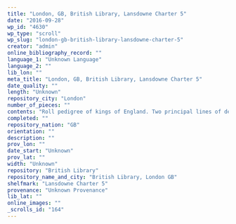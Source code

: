 ```yaml
---
title: "London, GB, British Library, Lansdowne Charter 5"
date: "2016-09-28"
wp_id: "4630"
wp_type: "scroll"
wp_slug: "london-gb-british-library-lansdowne-charter-5"
creator: "admin"
online_bibliography_record: ""
language_1: "Unknown Language"
language_2: ""
lib_lon: ""
meta_title: "London, GB, British Library, Lansdowne Charter 5"
date_quality: ""
length: "Unknown"
repository_city: "London"
number_of_pieces: ""
contents: "Roll pedigree of kings of England. Two principal lines of descent: English kings from Egbert and Normans from Rollo."
completed: ""
repository_nation: "GB"
orientation: ""
description: ""
prov_lon: ""
date_start: "Unknown"
prov_lat: ""
width: "Unknown"
repository: "British Library"
repository_name_and_city: "British Library, London GB"
shelfmark: "Lansdowne Charter 5"
provenance: "Unknown Provenance"
lib_lat: ""
online_images: ""
_scrolls_id: "164"
---
```



